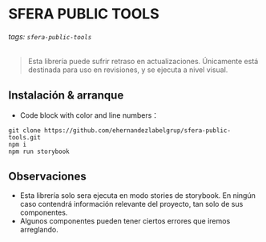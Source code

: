 # SFERA PUBLIC TOOLS

###### tags: `sfera-public-tools`

> Esta librería puede sufrir retraso en actualizaciones. 
> Únicamente está destinada para uso en revisiones, y se ejecuta a nivel visual.


## Instalación & arranque

- Code block with color and line numbers：
```javascript=16
git clone https://github.com/ehernandezlabelgrup/sfera-public-tools.git
npm i
npm run storybook
```

## Observaciones

- Esta librería solo sera ejecuta en modo stories de storybook. En ningún caso contendrá información relevante del proyecto, tan solo de sus componentes.
- Algunos componentes pueden tener ciertos errores que iremos arreglando.
